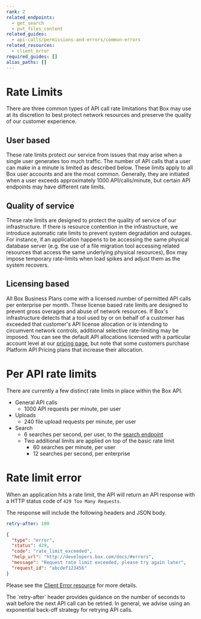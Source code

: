 ```yaml
---
rank: 2
related_endpoints: 
  - get_search
  - put_files_content
related_guides: 
  - api-calls/permissions-and-errors/common-errors
related_resources: 
  - client_error
required_guides: []
alias_paths: []
---
```


# Rate Limits

There are three common types of API call rate limitations that Box may use at 
its discretion to best protect network resources and preserve the quality of our
customer experience. 

## User based
These rate limits protect our service from issues that may arise when a single
user generates too much traffic. The number of API calls that a user can make in
a minute is limited as described below. These limits apply to all Box user
accounts and are the most common. Generally, they are initiated when a
user exceeds approximately 1000 API/calls/minute, but certain API endpoints may
have different rate limits.

## Quality of service
These rate limits are designed to protect the quality of service of our
infrastructure. If there is resource contention in the infrastructure, we
introduce automatic rate limits to prevent system degradation and outages.
For instance, if an application happens to be accessing the same physical
database server (e.g. the use of a file migration tool accessing related
resources that access the same underlying physical resources), Box may impose
temporary rate-limits when load spikes and adjust them as the system recovers.

## Licensing based
All Box Business Plans come with a licensed number of permitted API calls per
enterprise per month. These license based rate limits are designed to prevent
gross overages and abuse of network resources. If Box's infrastructure detects 
that a tool used by or on behalf of a customer has exceeded that customer's API
license allocation or is intending to circumvent network controls, additional
selective rate-limiting may be imposed. You can see the default API allocations
licensed with a particular account level at our [pricing page][pricing], but 
note that some customers purchase Platform API Pricing plans that
increase their allocation. 

# Per API rate limits

There are currently a few distinct rate limits in place within the Box API.

* General API calls
  * 1000 API requests per minute, per user
* Uploads
  * 240 file upload requests per minute, per user
* Search
  * 6 searches per second, per user, to the [search endpoint][search]
  * Two additional limits are applied on top of the basic rate limit
    * 60 searches per minute, per user
    * 12 searches per second, per enterprise

# Rate limit error

When an application hits a rate limit, the API will return an API response with
a HTTP status code of `429 Too Many Requests`.

The response will include the following headers and JSON body.

```yaml
retry-after: 100
```

```json
{
  "type": "error",
  "status": 429,
  "code": "rate_limit_exceeded",
  "help_url": "http://developers.box.com/docs/#errors",
  "message": "Request rate limit exceeded, please try again later",
  "request_id": "abcdef123456"
}
```

Please see the [Client Error resource](resource://client_error) for more details.

<Message type='notice'>
  The `retry-after` header provides guidance on the number of seconds to wait
  before the next API call can be retried. In general, we advise using an
  exponential back-off strategy for retrying API calls.
</Message>

[search]: e://get_search
[pricing]: https://www.box.com/pricing
